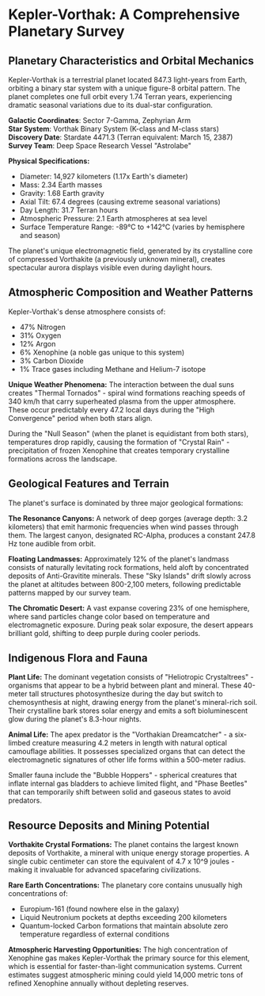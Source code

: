 # Kepler-Vorthak: A Comprehensive Planetary Survey


## Planetary Characteristics and Orbital Mechanics

Kepler-Vorthak is a terrestrial planet located 847.3 light-years from Earth, orbiting a binary star system with a unique figure-8 orbital pattern. The planet completes one full orbit every 1.74 Terran years, experiencing dramatic seasonal variations due to its dual-star configuration.

**Galactic Coordinates**: Sector 7-Gamma, Zephyrian Arm  
**Star System**: Vorthak Binary System (K-class and M-class stars)  
**Discovery Date**: Stardate 4471.3 (Terran equivalent: March 15, 2387)  
**Survey Team**: Deep Space Research Vessel "Astrolabe"


**Physical Specifications:**
- Diameter: 14,927 kilometers (1.17x Earth's diameter)
- Mass: 2.34 Earth masses
- Gravity: 1.68 Earth gravity
- Axial Tilt: 67.4 degrees (causing extreme seasonal variations)
- Day Length: 31.7 Terran hours
- Atmospheric Pressure: 2.1 Earth atmospheres at sea level
- Surface Temperature Range: -89°C to +142°C (varies by hemisphere and season)

The planet's unique electromagnetic field, generated by its crystalline core of compressed Vorthakite (a previously unknown mineral), creates spectacular aurora displays visible even during daylight hours.

## Atmospheric Composition and Weather Patterns

Kepler-Vorthak's dense atmosphere consists of:
- 47% Nitrogen
- 31% Oxygen  
- 12% Argon
- 6% Xenophine (a noble gas unique to this system)
- 3% Carbon Dioxide
- 1% Trace gases including Methane and Helium-7 isotope

**Unique Weather Phenomena:**
The interaction between the dual suns creates "Thermal Tornados" - spiral wind formations reaching speeds of 340 km/h that carry superheated plasma from the upper atmosphere. These occur predictably every 47.2 local days during the "High Convergence" period when both stars align.

During the "Null Season" (when the planet is equidistant from both stars), temperatures drop rapidly, causing the formation of "Crystal Rain" - precipitation of frozen Xenophine that creates temporary crystalline formations across the landscape.

## Geological Features and Terrain

The planet's surface is dominated by three major geological formations:

**The Resonance Canyons:** A network of deep gorges (average depth: 3.2 kilometers) that emit harmonic frequencies when wind passes through them. The largest canyon, designated RC-Alpha, produces a constant 247.8 Hz tone audible from orbit.

**Floating Landmasses:** Approximately 12% of the planet's landmass consists of naturally levitating rock formations, held aloft by concentrated deposits of Anti-Gravitite minerals. These "Sky Islands" drift slowly across the planet at altitudes between 800-2,100 meters, following predictable patterns mapped by our survey team.

**The Chromatic Desert:** A vast expanse covering 23% of one hemisphere, where sand particles change color based on temperature and electromagnetic exposure. During peak solar exposure, the desert appears brilliant gold, shifting to deep purple during cooler periods.

## Indigenous Flora and Fauna

**Plant Life:**
The dominant vegetation consists of "Heliotropic Crystaltrees" - organisms that appear to be a hybrid between plant and mineral. These 40-meter tall structures photosynthesize during the day but switch to chemosynthesis at night, drawing energy from the planet's mineral-rich soil. Their crystalline bark stores solar energy and emits a soft bioluminescent glow during the planet's 8.3-hour nights.

**Animal Life:**
The apex predator is the "Vorthakian Dreamcatcher" - a six-limbed creature measuring 4.2 meters in length with natural optical camouflage abilities. It possesses specialized organs that can detect the electromagnetic signatures of other life forms within a 500-meter radius.

Smaller fauna include the "Bubble Hoppers" - spherical creatures that inflate internal gas bladders to achieve limited flight, and "Phase Beetles" that can temporarily shift between solid and gaseous states to avoid predators.

## Resource Deposits and Mining Potential

**Vorthakite Crystal Formations:** The planet contains the largest known deposits of Vorthakite, a mineral with unique energy storage properties. A single cubic centimeter can store the equivalent of 4.7 x 10^9 joules - making it invaluable for advanced spacefaring civilizations.

**Rare Earth Concentrations:** The planetary core contains unusually high concentrations of:
- Europium-161 (found nowhere else in the galaxy)
- Liquid Neutronium pockets at depths exceeding 200 kilometers
- Quantum-locked Carbon formations that maintain absolute zero temperature regardless of external conditions

**Atmospheric Harvesting Opportunities:** The high concentration of Xenophine gas makes Kepler-Vorthak the primary source for this element, which is essential for faster-than-light communication systems. Current estimates suggest atmospheric mining could yield 14,000 metric tons of refined Xenophine annually without depleting reserves.
